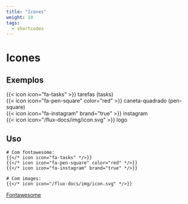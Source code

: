 ```yaml
---
title: "Icones"
weight: 10
tags:
  - shortcodes
---
```


# Icones

## Exemplos

{{< icon icon="fa-tasks" >}} tarefas (tasks)  
{{< icon icon="fa-pen-square" color="red" >}} caneta-quadrado (pen-square)  
{{< icon icon="fa-instagram" brand="true" >}} instagram  
{{< icon icon="/flux-docs/img/icon.svg" >}} logo  

## Uso

```
# Com fontawesome:
{{</* icon icon="fa-tasks" */>}}
{{</* icon icon="fa-pen-square" color="red" */>}}
{{</* icon icon="fa-instagram" brand="true" */>}}

# Com images:
{{</* icon icon="/flux-docs/img/icon.svg" */>}}
```

[Fontawesome](https://fontawesome.com/icons)
